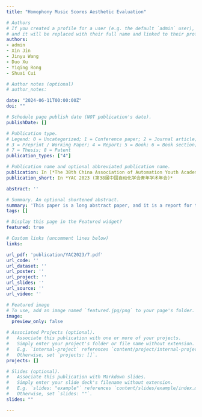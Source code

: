 ```yaml
---
title: "Homophony Music Scores Aesthetic Evaluation"

# Authors
# If you created a profile for a user (e.g. the default `admin` user), write the username (folder name) here 
# and it will be replaced with their full name and linked to their profile.
authors:
- admin
- Xin Jin
- Jinyu Wang
- Duo Xu
- Yiqing Rong
- Shuai Cui

# Author notes (optional)
# author_notes:

date: "2024-06-11T00:00:00Z"
doi: ""

# Schedule page publish date (NOT publication's date).
publishDate: []

# Publication type.
# Legend: 0 = Uncategorized; 1 = Conference paper; 2 = Journal article;
# 3 = Preprint / Working Paper; 4 = Report; 5 = Book; 6 = Book section;
# 7 = Thesis; 8 = Patent
publication_types: ["4"]

# Publication name and optional abbreviated publication name.
publication: In [*The 38th China Association of Automation Youth Academic Annual Meeting, Hefei, 13-15 Oct, 2023.*]
publication_short: In *YAC 2023 (第38届中国自动化学会青年学术年会)*

abstract: ''

# Summary. An optional shortened abstract.
summary: 'This paper is a long abstract paper, and it is a report for the research in ICME2023 paper.'
tags: []

# Display this page in the Featured widget?
featured: true

# Custom links (uncomment lines below)
links:

url_pdf: 'publication/YAC2023/7.pdf'
url_code: ''
url_dataset: ''
url_poster: ''
url_project: ''
url_slides: ''
url_source: ''
url_video: ''

# Featured image
# To use, add an image named `featured.jpg/png` to your page's folder. 
image:
  preview_only: false

# Associated Projects (optional).
#   Associate this publication with one or more of your projects.
#   Simply enter your project's folder or file name without extension.
#   E.g. `internal-project` references `content/project/internal-project/index.md`.
#   Otherwise, set `projects: []`.
projects: []

# Slides (optional).
#   Associate this publication with Markdown slides.
#   Simply enter your slide deck's filename without extension.
#   E.g. `slides: "example"` references `content/slides/example/index.md`.
#   Otherwise, set `slides: ""`.
slides: ""

---
```


